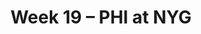 ---
layout: game
title: Week 19 – PHI at NYG
season: 2000
game_id: 2000_19_PHI_NYG
away_team: PHI
home_team: NYG
---